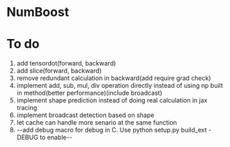 # NumBoost

# To do
1. add tensordot(forward, backward)
2. add slice(forward, backward)
3. remove redundant calculation in backward(add require grad check)
4. implement add, sub, mul, div operation directly instead of using np built in method(better performance)(include broadcast)
5. implement shape prediction instead of doing real calculation in jax tracing
6. implement broadcast detection based on shape
7. let cache can handle more senario at the same function
8. --add debug macro for debug in C. Use python setup.py build_ext -DEBUG to enable--
